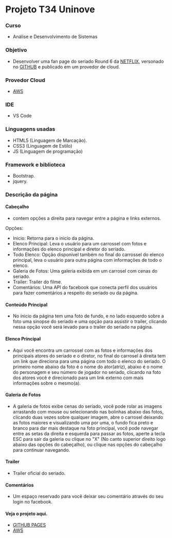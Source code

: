 # Projeto T34 Uninove

### Curso
* Análise e Desenvolvimento de Sistemas

### Objetivo
* Desenvolver uma fan page do seriado Round 6 da [NETFLIX](https://www.netflix.com), versonado no [GITHUB](https://github.com) e publicado em um provedor de cloud.

### Provedor Cloud
* [AWS](https://aws.amazon.com)

### IDE
* VS Code

### Linguagens usadas

* HTML5 (Linguagem de Marcação).
* CSS3  (Linguagem de Estilo)
* JS    (Linguagem de programação)

### Framework e biblioteca

* Bootstrap.
* jquery.

### Descrição da página

#### Cabeçalho
* contem opções a direita para navegar entre a página e links externos.

Opções:
* Inicio: Retorna para o inicio da página.
* Elenco Principal: Leva o usuário para um carrossel com fotos e informações do elenco principal e diretor do seriado.
* Todo Elenco: Opção disponível também no final do carrossel do elenco principal, leva o usuário para outra página com informações de todo o elenco.
* Galeria de Fotos: Uma galeria exibida em um carrosel com cenas do seriado.
* Trailer: Trailer do filme.
* Comentários: Uma API do facebook que conecta perfil dos usuários para fazer comentários a respeito do seriado ou da página.

#### Conteúdo Principal
* No ínicio da página tem uma foto de fundo, e no lado esquerdo sobre a foto uma sinopse do seriado e uma opção para assistir o trailer, clicando nessa opção você será levado para o trailer do seriado na página.

#### Elenco Principal
* Aqui você encontra um carrossel com as fotos e informações dos principais atores do seriado e o diretor, no final do carrosel á direita tem um link que direciona para uma página com todo o elenco do seriado. O primeiro nome abaixo da foto é o nome do ator(atriz), abaixo é o nome do personagem e seu número de jogador no seriado, clicando na foto dos atores você é direcionado para um link externo com mais informações sobre o mesmo(a).

#### Galeria de Fotos
* A galeria de fotos exibe cenas do seriado, você pode rolar as imagens arrastando com mouse ou selecionando nas bolinhas abaixo das fotos, clicando duas vezes sobre qualquer imagem, abre o carrosel deixando as fotos maiores e visualizando uma por uma, o fundo fica preto e branco para dar mais destaque na foto principal, você pode navegar entre as setas da direita e esquerda para passar as fotos, aperte a tecla ESC para sair da galeria ou clique no "X" (No canto superior direito logo abaixo das opções do cabeçalho), ou clique nas opções do cabeçalho para continuar navegando.

#### Trailer
* Trailer oficial do seriado.

#### Comentários
* Um espaço reservado para você deixar seu comentário através do seu login no facebook.

#### Veja o projeto aqui.
* [GITHUB PAGES](https://alexsfelix.github.io/round6/)
* [AWS](http://staticwebservices.s3-website-sa-east-1.amazonaws.com)
